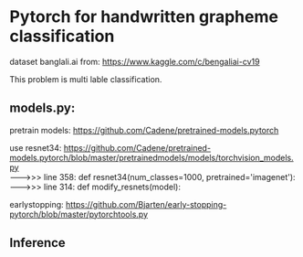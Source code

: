 # Pytorch for handwritten grapheme classification

dataset banglali.ai from: https://www.kaggle.com/c/bengaliai-cv19

This problem is multi lable classification.


## models.py:

pretrain models: https://github.com/Cadene/pretrained-models.pytorch

use resnet34: https://github.com/Cadene/pretrained-models.pytorch/blob/master/pretrainedmodels/models/torchvision_models.py  
--->>> line 358: def resnet34(num_classes=1000, pretrained='imagenet'):
--->>> line 314: def modify_resnets(model):

earlystopping: https://github.com/Bjarten/early-stopping-pytorch/blob/master/pytorchtools.py

## Inference
